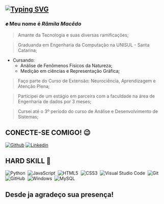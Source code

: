 ## [![Typing SVG](https://readme-typing-svg.herokuapp.com/?color=fff&size=35&center=true&vCenter=true&width=1000&lines=Seja+Bem+Vindo(a)+ao+meu+perfil+do+GitHub!+:%29)](https://git.io/typing-svg)

### ✊ Meu nome é *Râmila Macêdo*
> Amante da Tecnologia e suas diversas ramificações;

> Graduanda em Engenharia da Computação na UNISUL - Santa Catarina;
 - Cursando:
   * Análise de Fenômenos Físicos da Natureza;
   * Medição em ciências e  Representação Gráfica;
     
> Faço parte do Curso de Extensão: Neurociência, Aprendizagem e Atenção Plena;

> Participei de um estágio em parceira com a faculdade na área de Engenharia de dados por 3 meses;

> Cursei até o 3º período do curso de Análise e Desenvolvimento de Sistemas;

## CONECTE-SE COMIGO! 😉
[![Github](https://img.shields.io/badge/Github-000?style=for-the-badge&logo=Github&logoColor=0E76A8)](https://github.com/RamilaMacedo/) [![Linkedin](https://img.shields.io/badge/Linkedin-000?style=for-the-badge&logo=Linkedin&logoColor=0E76A8)](https://www.linkedin.com/in/r%C3%A2mila-mac%C3%AAdo-31b18620a/) 

## HARD SKILL 📌
![Python](https://img.shields.io/badge/Python-0D1117?style=for-the-badge&logo=python)&nbsp;
![JavaScript](https://img.shields.io/badge/JavaScript-0D1117?style=for-the-badge&logo=javascript)&nbsp;
![HTML5](https://img.shields.io/badge/HTML5-0D1117?style=for-the-badge&logo=HTML5)&nbsp;
![CSS3](https://img.shields.io/badge/-CSS3-0D1117?style=for-the-badge&logo=CSS3&labelColor=0D1117)&nbsp;
![Visual Studio Code](https://img.shields.io/badge/-Visual%20Studio%20Code-0D1117?style=for-the-badge&logo=visual-studio-code&logoColor=007ACC&labelColor=0D1117)&nbsp;
![Git](https://img.shields.io/badge/-Git-0D1117?style=for-the-badge&logo=git&labelColor=0D1117)&nbsp;
![GitHub](https://img.shields.io/badge/-GitHub-0D1117?style=for-the-badge&logo=github&labelColor=0D1117)&nbsp;
![Windows](https://img.shields.io/badge/-Windows-0D1117?style=for-the-badge&logo=windows&labelColor=0D1117)&nbsp;
![MySQL](https://img.shields.io/badge/-MySQL-0D1117?style=for-the-badge&logo=MySQL&labelColor=0D1117)&nbsp;


## Desde ja agradeço sua presença!
